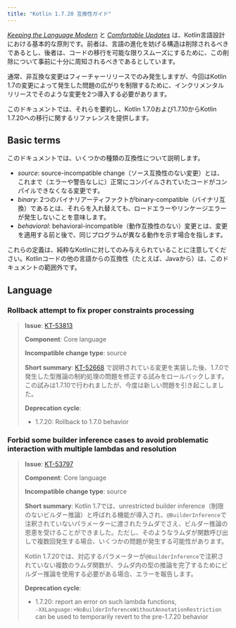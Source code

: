 ```yaml
---
title: "Kotlin 1.7.20 互換性ガイド"
---
```

_[Keeping the Language Modern](kotlin-evolution-principles)_ と _[Comfortable Updates](kotlin-evolution-principles)_ は、Kotlin言語設計における基本的な原則です。前者は、言語の進化を妨げる構造は削除されるべきであるとし、後者は、コードの移行を可能な限りスムーズにするために、この削除について事前に十分に周知されるべきであるとしています。

通常、非互換な変更はフィーチャーリリースでのみ発生しますが、今回はKotlin 1.7の変更によって発生した問題の広がりを制限するために、インクリメンタルリリースでそのような変更を2つ導入する必要があります。

このドキュメントでは、それらを要約し、Kotlin 1.7.0および1.7.10からKotlin 1.7.20への移行に関するリファレンスを提供します。

## Basic terms

このドキュメントでは、いくつかの種類の互換性について説明します。

- _source_: source-incompatible change（ソース互換性のない変更）とは、これまで（エラーや警告なしに）正常にコンパイルされていたコードがコンパイルできなくなる変更です。
- _binary_: 2つのバイナリアーティファクトがbinary-compatible（バイナリ互換）であるとは、それらを入れ替えても、ロードエラーやリンケージエラーが発生しないことを意味します。
- _behavioral_: behavioral-incompatible（動作互換性のない）変更とは、変更を適用する前と後で、同じプログラムが異なる動作を示す場合を指します。

これらの定義は、純粋なKotlinに対してのみ与えられていることに注意してください。Kotlinコードの他の言語からの互換性（たとえば、Javaから）は、このドキュメントの範囲外です。

## Language

<!--
### Title

> **Issue**: [KT-NNNNN](https://youtrack.jetbrains.com/issue/KT-NNNNN)
>
> **Component**: Core language
>
> **Incompatible change type**: source
>
> **Short summary**:
>
> **Deprecation cycle**:
>
> - 1.5.20: warning
> - 1.7.0: report an error
-->

### Rollback attempt to fix proper constraints processing

> **Issue**: [KT-53813](https://youtrack.jetbrains.com/issue/KT-53813)
>
> **Component**: Core language
>
> **Incompatible change type**: source
>
> **Short summary**: [KT-52668](https://youtrack.jetbrains.com/issue/KT-52668) で説明されている変更を実装した後、1.7.0で発生した型推論の制約処理の問題を修正する試みをロールバックします。この試みは1.7.10で行われましたが、今度は新しい問題を引き起こしました。
>
> **Deprecation cycle**:
>
> - 1.7.20: Rollback to 1.7.0 behavior

### Forbid some builder inference cases to avoid problematic interaction with multiple lambdas and resolution

> **Issue**: [KT-53797](https://youtrack.jetbrains.com/issue/KT-53797)
>
> **Component**: Core language
>
> **Incompatible change type**: source
>
> **Short summary**: Kotlin 1.7では、unrestricted builder inference（制限のないビルダー推論）と呼ばれる機能が導入され、`@BuilderInference`で注釈されていないパラメーターに渡されたラムダでさえ、ビルダー推論の恩恵を受けることができました。ただし、そのようなラムダが関数呼び出しで複数回発生する場合、いくつかの問題が発生する可能性があります。
> 
> Kotlin 1.7.20では、対応するパラメーターが`@BuilderInference`で注釈されていない複数のラムダ関数が、ラムダ内の型の推論を完了するためにビルダー推論を使用する必要がある場合、エラーを報告します。
>
> **Deprecation cycle**:
>
> - 1.7.20: report an error on such lambda functions,  
> `-XXLanguage:+NoBuilderInferenceWithoutAnnotationRestriction` can be used to temporarily revert to the pre-1.7.20 behavior